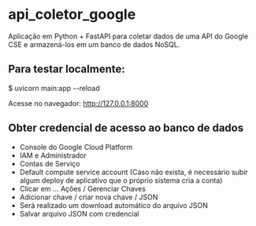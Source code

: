 # api_coletor_google

Aplicação em Python + FastAPI para coletar dados de uma API do Google CSE e armazená-los em um banco de dados NoSQL.

## Para testar localmente: 

$ uvicorn main:app --reload

Acesse no navegador: http://127.0.0.1:8000

## Obter credencial de acesso ao banco de dados

* Console do Google Cloud Platform
* IAM e Administrador
* Contas de Serviço 
* Default compute service account  (Caso não exista, é necessário subir algum deploy de aplicativo que o próprio sistema cria a conta)
* Clicar em ... Ações / Gerenciar Chaves
* Adicionar chave / criar nova chave / JSON 
* Será realizado um download automático do arquivo JSON
* Salvar arquivo JSON com credencial